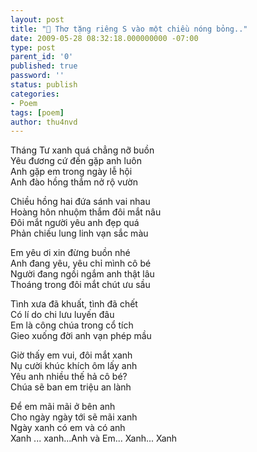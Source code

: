 ```yaml
---
layout: post
title: "🌺 Thơ tặng riêng S vào một chiều nóng bỏng.."
date: 2009-05-28 08:32:18.000000000 -07:00
type: post
parent_id: '0'
published: true
password: ''
status: publish
categories:
- Poem
tags: [poem]
author: thu4nvd
---
```

Tháng Tư xanh quá chẳng nỡ buồn   
Yêu đương cứ đến gặp anh luôn   
Anh gặp em trong ngày lễ hội   
Anh đào hồng thắm nở rộ vườn  

Chiều hồng hai đứa sánh vai nhau   
Hoàng hôn nhuộm thắm đôi mắt nâu   
Đôi mắt người yêu anh đẹp quá   
Phản chiếu lung linh vạn sắc màu  

Em yêu ơi xin đừng buồn nhé   
Anh đang yêu, yêu chỉ mình cô bé   
Người đang ngồi ngắm anh thật lâu   
Thoáng trong đôi mắt chút ưu sầu  

Tình xưa đã khuất, tình đã chết    
Có lí do chi lưu luyến đâu   
Em là công chúa trong cổ tích   
Gieo xuống đời anh vạn phép mầu  

Giờ thấy em vui, đôi mắt xanh   
Nụ cười khúc khích ôm lấy anh   
Yêu anh nhiều thế hả cô bé?   
Chúa sẽ ban em triệu an lành   

Để em mãi mãi ở bên anh   
Cho ngày ngày tới sẽ mãi xanh   
Ngày xanh có em và có anh   
Xanh ... xanh...Anh và Em... Xanh... Xanh
